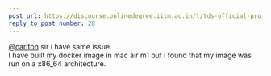 ```yaml
---
post_url: https://discourse.onlinedegree.iitm.ac.in/t/tds-official-project1-discrepencies/171141/29
reply_to_post_number: 28
---
```

[@carlton](/u/carlton) sir i have same issue.  
I have built my docker image in mac air m1 but i found that my image was run on a x86\_64 architecture.